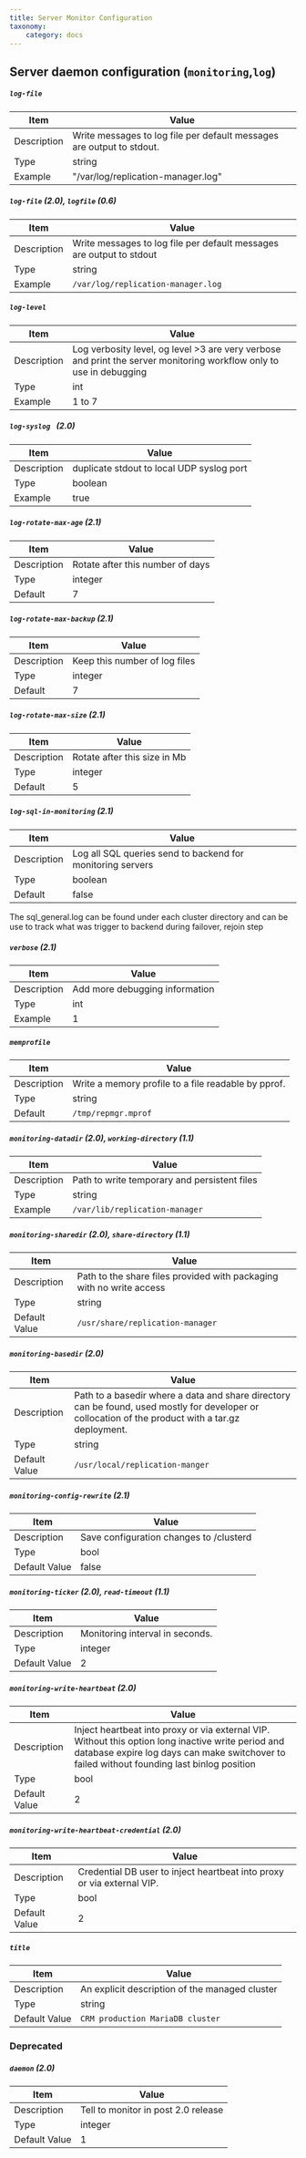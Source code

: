 ```yaml
---
title: Server Monitor Configuration
taxonomy:
    category: docs
---
```


## Server daemon configuration (`monitoring`,`log`)


##### `log-file`

| Item | Value |
| ---- | ----- |
| Description | Write messages to log file per default messages are output to stdout. |
| Type | string |
| Example | "/var/log/replication-manager.log" |

##### `log-file` (2.0), `logfile` (0.6)

| Item | Value |
| ---- | ----- |
| Description | Write messages to log file per default messages are output to stdout|
| Type | string |
| Example | `/var/log/replication-manager.log` |

##### `log-level`

| Item | Value |
| ---- | ----- |
| Description | Log verbosity level, og level >3 are very verbose and print the server monitoring workflow only to use in debugging |
| Type | int |
| Example | 1 to 7 |

##### `log-syslog ` (2.0)

| Item          | Value |
| ----          | ----- |
| Description   | duplicate stdout to local UDP syslog port |
| Type          | boolean |
| Example       | true |

##### `log-rotate-max-age` (2.1)

| Item          | Value |
| ----          | ----- |
| Description   | Rotate after this number of days    |
| Type          | integer |
| Default       | 7 |

##### `log-rotate-max-backup` (2.1)

| Item          | Value |
| ----          | ----- |
| Description   | Keep this number of log files   |
| Type          | integer |
| Default       | 7 |

##### `log-rotate-max-size` (2.1)

| Item          | Value |
| ----          | ----- |
| Description   | Rotate after this size in Mb  |
| Type          | integer |
| Default       | 5 |

##### `log-sql-in-monitoring` (2.1)

| Item          | Value |
| ----          | ----- |
| Description   | Log all SQL queries send to backend for monitoring servers |
| Type          | boolean |
| Default       | false |

The sql_general.log can be found under each cluster directory and can be use to track what was trigger to backend during failover, rejoin step

##### `verbose` (2.1)

| Item          | Value |
| ----          | ----- |
| Description   | Add more debugging information |
| Type          | int |
| Example       | 1 |

##### `memprofile`

| Item          | Value |
| ----          | ----- |
| Description   | Write a memory profile to a file readable by pprof. |
| Type          | string |
| Default       | `/tmp/repmgr.mprof` |


##### `monitoring-datadir` (2.0), `working-directory` (1.1)

| Item          | Value |
| ----          | ----- |
| Description   | Path to write temporary and persistent files |
| Type          | string |
| Example       | `/var/lib/replication-manager` |

##### `monitoring-sharedir` (2.0), `share-directory` (1.1)

| Item          | Value |
| ----          | ----- |
| Description   | Path to the share files provided with packaging with no write access |
| Type          | string |
| Default Value | `/usr/share/replication-manager` |

##### `monitoring-basedir` (2.0)

| Item          | Value |
| ----          | ----- |
| Description   | Path to a basedir where a data and share directory can be found, used mostly for developer or collocation of the product with a tar.gz deployment. |
| Type          | string |
| Default Value | `/usr/local/replication-manger` |

##### `monitoring-config-rewrite` (2.1)

| Item          | Value |
| ----          | ----- |
| Description   | Save configuration changes to <monitoring-datadir>/clusterd |
| Type          | bool |
| Default Value | false |



##### `monitoring-ticker` (2.0), `read-timeout` (1.1)

| Item          | Value |
| ----          | ----- |
| Description   | Monitoring interval in seconds. |
| Type          | integer |
| Default Value | 2 |

##### `monitoring-write-heartbeat` (2.0)

| Item          | Value |
| ----          | ----- |
| Description   | Inject heartbeat into proxy or via external VIP. Without this option long inactive write period and database expire log days can make switchover to failed without founding last binlog position |
| Type          | bool |
| Default Value | 2 |

##### `monitoring-write-heartbeat-credential` (2.0)

| Item          | Value |
| ----          | ----- |
| Description   | Credential DB user to inject heartbeat into proxy or via external VIP.  |
| Type          | bool |
| Default Value | 2 |

##### `title`

| Item          | Value |
| ----          | ----- |
| Description   | An explicit description of the managed cluster  |
| Type          | string |
| Default Value | `CRM production MariaDB cluster` |

### Deprecated

##### `daemon`  (2.0)

| Item          | Value |
| ----          | ----- |
| Description   | Tell to monitor in post 2.0 release |
| Type          | integer |
| Default Value | 1 |
